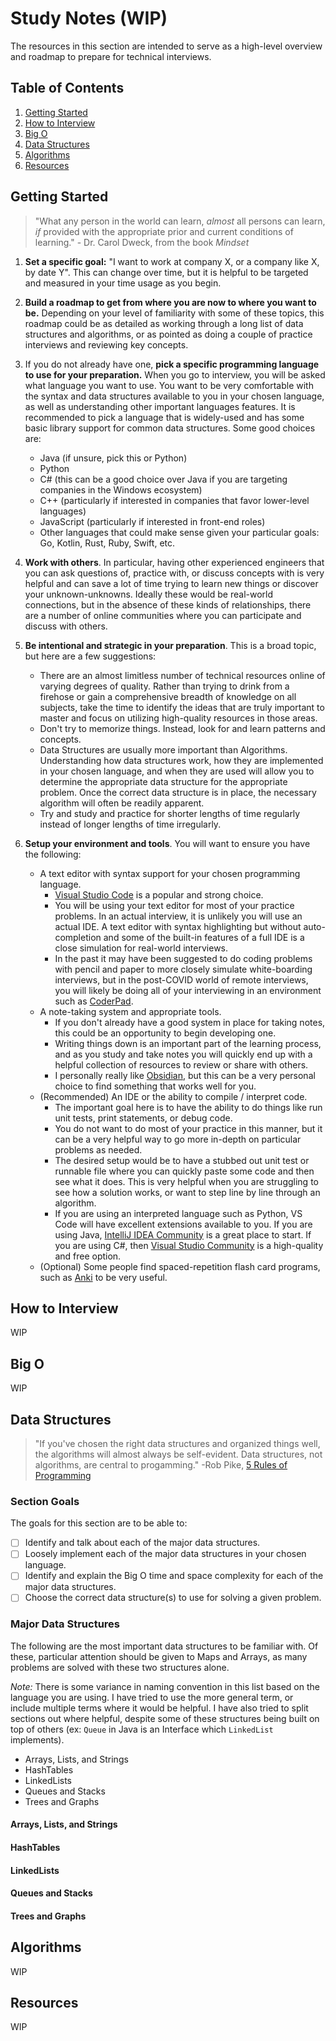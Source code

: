 # Study Notes (WIP)

The resources in this section are intended to serve as a high-level overview and roadmap to prepare for technical interviews.

## Table of Contents

1. [Getting Started](#getting-started)
2. [How to Interview](#how-to-interview)
3. [Big O](#big-o)
4. [Data Structures](#data-structures)
5. [Algorithms](#algorithms)
6. [Resources](#resources)

## Getting Started

> "What any person in the world can learn, _almost_ all persons can learn, _if_ provided with the appropriate prior and current conditions of learning." - Dr. Carol Dweck, from the book _Mindset_

1. **Set a specific goal:** "I want to work at company X, or a company like X, by date Y". This can change over time, but it is helpful to be targeted and measured in your time usage as you begin.

2. **Build a roadmap to get from where you are now to where you want to be.** Depending on your level of familiarity with some of these topics, this roadmap could be as detailed as working through a long list of data structures and algorithms, or as pointed as doing a couple of practice interviews and reviewing key concepts.

3. If you do not already have one, **pick a specific programming language to use for your preparation.** When you go to interview, you will be asked what language you want to use. You want to be very comfortable with the syntax and data structures available to you in your chosen language, as well as understanding other important languages features. It is recommended to pick a language that is widely-used and has some basic library support for common data structures. Some good choices are:
   - Java (if unsure, pick this or Python)
   - Python
   - C# (this can be a good choice over Java if you are targeting companies in the Windows ecosystem)
   - C++ (particularly if interested in companies that favor lower-level languages)
   - JavaScript (particularly if interested in front-end roles)
   - Other languages that could make sense given your particular goals: Go, Kotlin, Rust, Ruby, Swift, etc.

4. **Work with others**. In particular, having other experienced engineers that you can ask questions of, practice with, or discuss concepts with is very helpful and can save a lot of time trying to learn new things or discover your unknown-unknowns. Ideally these would be real-world connections, but in the absence of these kinds of relationships, there are a number of online communities where you can participate and discuss with others.

5. **Be intentional and strategic in your preparation**. This is a broad topic, but here are a few suggestions:
   - There are an almost limitless number of technical resources online of varying degrees of quality. Rather than trying to drink from a firehose or gain a comprehensive breadth of knowledge on all subjects, take the time to identify the ideas that are truly important to master and focus on utilizing high-quality resources in those areas.
   - Don't try to memorize things. Instead, look for and learn patterns and concepts.
   - Data Structures are usually more important than Algorithms. Understanding how data structures work, how they are implemented in your chosen language, and when they are used will allow you to determine the appropriate data structure for the appropriate problem. Once the correct data structure is in place, the necessary algorithm will often be readily apparent.
   - Try and study and practice for shorter lengths of time regularly instead of longer lengths of time irregularly.

6. **Setup your environment and tools**. You will want to ensure you have the following:
   - A text editor with syntax support for your chosen programming language.
      - [Visual Studio Code](https://code.visualstudio.com/) is a popular and strong choice.
      - You will be using your text editor for most of your practice problems. In an actual interview, it is unlikely you will use an actual IDE. A text editor with syntax highlighting but without auto-completion and some of the built-in features of a full IDE is a close simulation for real-world interviews.
      - In the past it may have been suggested to do coding problems with pencil and paper to more closely simulate white-boarding interviews, but in the post-COVID world of remote interviews, you will likely be doing all of your interviewing in an environment such as [CoderPad](https://coderpad.io/).
   - A note-taking system and appropriate tools.
      - If you don't already have a good system in place for taking notes, this could be an opportunity to begin developing one.
      - Writing things down is an important part of the learning process, and as you study and take notes you will quickly end up with a helpful collection of resources to review or share with others.
      - I personally really like [Obsidian](https://obsidian.md/), but this can be a very personal choice to find something that works well for you.
   - (Recommended) An IDE or the ability to compile / interpret code.
      - The important goal here is to have the ability to do things like run unit tests, print statements, or debug code.
      - You do not want to do most of your practice in this manner, but it can be a very helpful way to go more in-depth on particular problems as needed.
      - The desired setup would be to have a stubbed out unit test or runnable file where you can quickly paste some code and then see what it does. This is very helpful when you are struggling to see how a solution works, or want to step line by line through an algorithm.
      - If you are using an interpreted language such as Python, VS Code will have excellent extensions available to you. If you are using Java, [IntelliJ IDEA Community](https://www.jetbrains.com/idea/download) is a great place to start. If you are using C#, then [Visual Studio Community](https://visualstudio.microsoft.com/vs/community/) is a high-quality and free option.
   - (Optional) Some people find spaced-repetition flash card programs, such as [Anki](https://ankiweb.net/about) to be very useful.

## How to Interview

WIP

## Big O

WIP

## Data Structures

> "If you've chosen the right data structures and organized things well, the algorithms will almost always be self-evident. Data structures, not algorithms, are central to progamming." -Rob Pike, [5 Rules of Programming](http://users.ece.utexas.edu/~adnan/pike.html)

### Section Goals

The goals for this section are to be able to:

- [ ] Identify and talk about each of the major data structures.
- [ ] Loosely implement each of the major data structures in your chosen language.
- [ ] Identify and explain the Big O time and space complexity for each of the major data structures.
- [ ] Choose the correct data structure(s) to use for solving a given problem.

### Major Data Structures

The following are the most important data structures to be familiar with. Of these, particular attention should be given to Maps and Arrays, as many problems are solved with these two structures alone.

_Note:_ There is some variance in naming convention in this list based on the language you are using. I have tried to use the more general term, or include multiple terms where it would be helpful. I have also tried to split sections out where helpful, despite some of these structures being built on top of others (ex: `Queue` in Java is an Interface which `LinkedList` implements).

- Arrays, Lists, and Strings
- HashTables
- LinkedLists
- Queues and Stacks
- Trees and Graphs

#### Arrays, Lists, and Strings

#### HashTables

#### LinkedLists

#### Queues and Stacks

#### Trees and Graphs

## Algorithms

WIP

## Resources

WIP